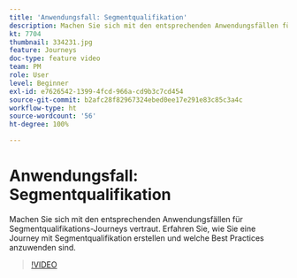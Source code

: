 ```yaml
---
title: 'Anwendungsfall: Segmentqualifikation'
description: Machen Sie sich mit den entsprechenden Anwendungsfällen für Segmentqualifikations-Journeys vertraut. Erfahren Sie, wie Sie eine Journey mit Segmentqualifikation erstellen und welche Best Practices anzuwenden sind.
kt: 7704
thumbnail: 334231.jpg
feature: Journeys
doc-type: feature video
team: PM
role: User
level: Beginner
exl-id: e7626542-1399-4fcd-966a-cd9b3c7cd454
source-git-commit: b2afc28f82967324ebed0ee17e291e83c85c3a4c
workflow-type: ht
source-wordcount: '56'
ht-degree: 100%

---
```


# Anwendungsfall: Segmentqualifikation

Machen Sie sich mit den entsprechenden Anwendungsfällen für Segmentqualifikations-Journeys vertraut. Erfahren Sie, wie Sie eine Journey mit Segmentqualifikation erstellen und welche Best Practices anzuwenden sind.

>[!VIDEO](https://video.tv.adobe.com/v/334231?quality=12&learn=on)
